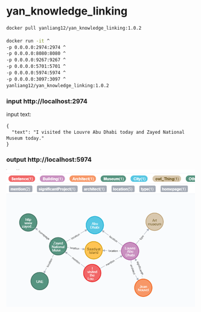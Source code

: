 # yan_knowledge_linking

```bash
docker pull yanliang12/yan_knowledge_linking:1.0.2

docker run -it ^
-p 0.0.0.0:2974:2974 ^
-p 0.0.0.0:8080:8080 ^
-p 0.0.0.0:9267:9267 ^
-p 0.0.0.0:5701:5701 ^
-p 0.0.0.0:5974:5974 ^
-p 0.0.0.0:3097:3097 ^
yanliang12/yan_knowledge_linking:1.0.2
```


### input http://localhost:2974

input text:

```
{
  "text": "I visited the Louvre Abu Dhabi today and Zayed National Museum today."
}
```

### output http://localhost:5974


<img src="WeChat%20Screenshot_20211209224203.png" width="500">
